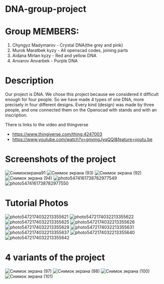 # DNA-group-project

# Group MEMBERS:
1) Chyngyz Madymarov - Crystal DNA(the grey and pink)
2) Murok Maratbek kyzy - All openscad codes, joining parts
3) Aidana Mirlan kyzy - Red and yellow DNA
4) Anvarov Anvarbek - Purple DNA

# Description 
Our project is DNA. We chose this project because we considered it difficult enough for four people. So we have made 4 types of one DNA, more precisely in four different designs. Every kind (design) was made by three people, and one connected them on the Openscad with stands and with an inscription. 

There is links to the video and thingverse 
- https://www.thingiverse.com/thing:4247003
- https://www.youtube.com/watch?v=gnymgJyqQQI&feature=youtu.be

# Screenshots of the project
![Снимокэкрана91](https://user-images.githubusercontent.com/49513497/77829722-32afef00-714e-11ea-8bbe-50378d4b71e8.png)
![Снимок экрана (93)](https://user-images.githubusercontent.com/49513497/77829823-ad790a00-714e-11ea-8d5f-34a8ef7cd974.png)
![Снимок экрана (92)](https://user-images.githubusercontent.com/49513497/77829851-dbf6e500-714e-11ea-95cb-cc9ddac75b19.png)
![Снимок экрана (94)](https://user-images.githubusercontent.com/49513497/77829854-e1ecc600-714e-11ea-909c-0a76aa6ef11f.png)
![photo5474161738782977549](https://user-images.githubusercontent.com/49513497/77830054-fb424200-714f-11ea-8584-f4ee030c77d4.jpg)
![photo5474161738782977550](https://user-images.githubusercontent.com/49513497/77830093-52481700-7150-11ea-9a83-28f96a1ba9ec.jpg)

# Tutorial Photos

![photo5472174032213355621](https://user-images.githubusercontent.com/49513497/77830366-2463d200-7152-11ea-932b-24d6dd56b36b.jpg)
![photo5472174032213355622](https://user-images.githubusercontent.com/49513497/77830368-2594ff00-7152-11ea-9291-7e822adbc1ac.jpg)
![photo5472174032213355625](https://user-images.githubusercontent.com/49513497/77830370-26c62c00-7152-11ea-9dac-8d231a5e9a0e.jpg)
![photo5472174032213355626](https://user-images.githubusercontent.com/49513497/77830375-288fef80-7152-11ea-845e-f351f39f8279.jpg)
![photo5472174032213355629](https://user-images.githubusercontent.com/49513497/77830377-2b8ae000-7152-11ea-853b-d4c06701a4d0.jpg)
![photo5472174032213355631](https://user-images.githubusercontent.com/49513497/77830379-2e85d080-7152-11ea-8e6e-a8b610728740.jpg)
![photo5472174032213355637](https://user-images.githubusercontent.com/49513497/77830385-32b1ee00-7152-11ea-99b1-5d746cc148f9.jpg)
![photo5472174032213355640](https://user-images.githubusercontent.com/49513497/77830387-347bb180-7152-11ea-8624-1ed1821214dc.jpg)
![photo5472174032213355642](https://user-images.githubusercontent.com/49513497/77830352-11e99880-7152-11ea-8986-e19ec992085f.jpg)

# 4 variants of the project
![Снимок экрана (97)](https://user-images.githubusercontent.com/49513497/77830421-7efd2e00-7152-11ea-86d2-6f4e05786ea6.png)
![Снимок экрана (98)](https://user-images.githubusercontent.com/49513497/77830422-7f95c480-7152-11ea-8424-a32f1e75ee32.png)
![Снимок экрана (100)](https://user-images.githubusercontent.com/49513497/77830423-815f8800-7152-11ea-892d-67962136201e.png)
![Снимок экрана (101)](https://user-images.githubusercontent.com/49513497/77830424-8290b500-7152-11ea-8e91-bcbb95f80476.png)
